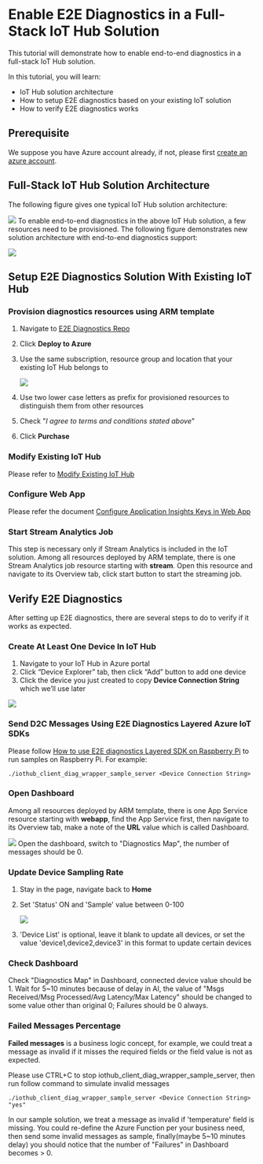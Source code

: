# Enable E2E Diagnostics in a Full-Stack IoT Hub Solution

This tutorial will demonstrate how to enable end-to-end diagnostics in a full-stack IoT Hub solution.

In this tutorial, you will learn:
* IoT Hub solution architecture
* How to setup E2E diagnostics based on your existing IoT solution
* How to verify E2E diagnostics works

## Prerequisite
We suppose you have Azure account already, if not, please first [create an azure account](https://azure.microsoft.com/en-us/free/).

## Full-Stack IoT Hub Solution Architecture
The following figure gives one typical IoT Hub solution architecture:

   ![](./images/IoTHubSolution.png)
To enable end-to-end diagnostics in the above IoT Hub solution, a few resources need to be provisioned. The following figure demonstrates new solution architecture with end-to-end diagnostics support:

   ![](./images/IoTHubSolution_E2EDiag.png)

## Setup E2E Diagnostics Solution With Existing IoT Hub
### Provision diagnostics resources using ARM template
1. Navigate to [E2E Diagnostics Repo](https://github.com/VSChina/iot-hub-e2e-diagnostic/tree/existing_HUB)
2. Click **Deploy to Azure**
3. Use the same subscription, resource group and location that your existing IoT Hub belongs to

   ![](./images/New_Existing_IoT_Stream.PNG)
4. Use two lower case letters as prefix for provisioned resources to distinguish them from other resources
5. Check "*I agree to terms and conditions stated above*"
6. Click **Purchase**

### Modify Existing IoT Hub
Please refer to [Modify Existing IoT Hub](./Modify%20Existing%20IoT%20Hub.md)

### Configure Web App
Please refer the document [Configure Application Insights Keys in Web App](./Guide%20to%20Config%20Application%20Insights%20Keys%20in%20Web%20APP.md)


### Start Stream Analytics Job
This step is necessary only if Stream Analytics is included in the IoT solution.
Among all resources deployed by ARM template, there is one Stream Analytics job resource starting with **stream**. Open this resource and navigate to its Overview tab, click start button to start the streaming job.

## Verify E2E Diagnostics
After setting up E2E diagnostics, there are several steps to do to verify if it works as expected.

### Create At Least One Device In IoT Hub
1. Navigate to your IoT Hub in Azure portal
2. Click “Device Explorer” tab, then click “Add” button to add one device
3. Click the device you just created to copy **Device Connection String** which we’ll use later

 ![](./images/Create_Device.jpg)

### Send D2C Messages Using E2E Diagnostics Layered Azure IoT SDKs
Please follow [How to use E2E diagnostics Layered SDK on Raspberry Pi](https://github.com/erich-wang/azure-iot-sdk-c/tree/erich-e2e-0630/iothub_client_diag_wrapper) to run samples on Raspberry Pi. For example:
```
./iothub_client_diag_wrapper_sample_server <Device Connection String>
```

### Open Dashboard
Among all resources deployed by ARM template, there is one App Service resource starting with **webapp**, find the App Service first, then navigate to its Overview tab, make a note of the **URL** value which is called Dashboard.

   ![](images/Dashboard.png)
Open the dashboard, switch to "Diagnostics Map", the number of messages should be 0.

### Update Device Sampling Rate
1. Stay in the page, navigate back to **Home**
2. Set 'Status' ON and 'Sample' value between 0-100

   ![](./images/Configure_Sample.png)
3. 'Device List' is optional, leave it blank to update all devices, or set the value 'device1,device2,device3' in this format to update certain devices

### Check Dashboard
Check "Diagnostics Map" in Dashboard, connected device value should be 1. Wait for 5~10 minutes because of delay in AI, the value of "Msgs Received/Msg Processed/Avg Latency/Max Latency" should be changed to some value other than original 0; Failures should be 0 always.

### Failed Messages Percentage
**Failed messages** is a business logic concept, for example, we could treat a message as invalid if it misses the required fields or the field value is not as expected.

Please use CTRL+C to stop iothub_client_diag_wrapper_sample_server, then run follow command to simulate invalid messages
```
./iothub_client_diag_wrapper_sample_server <Device Connection String> "yes"
```

In our sample solution, we treat a message as invalid if 'temperature' field is missing. You could re-define the Azure Function per your business need, then send some invalid messages as sample, finally(maybe 5~10 minutes delay) you should notice that the number of "Failures" in Dashboard becomes > 0.
